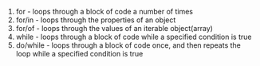 1. for - loops through a block of code a number of times
2. for/in - loops through the properties of an object
3. for/of - loops through the values of an iterable object(array)
4. while - loops through a block of code while a specified condition is true
5. do/while - loops through a block of code once, and then repeats the loop while a specified condition is true